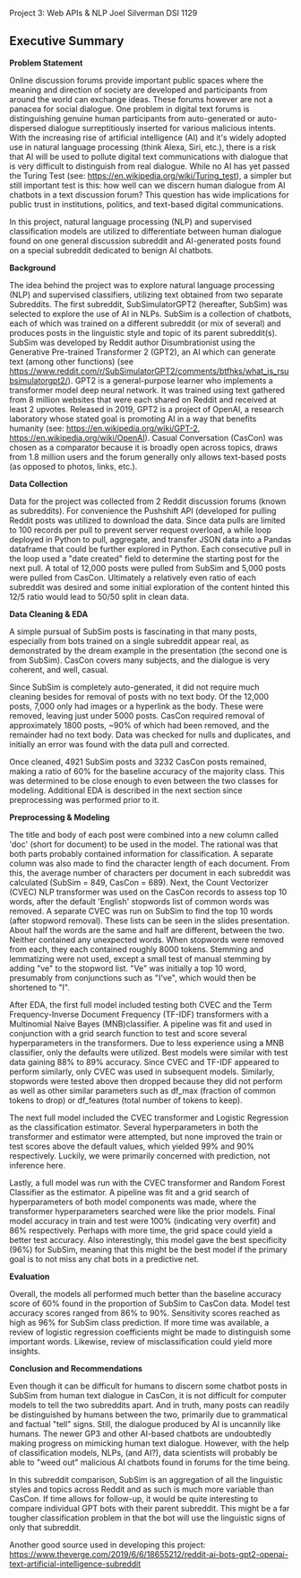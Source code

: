 Project 3: Web APIs & NLP
Joel Silverman
DSI 1129
## Executive Summary ##

**Problem Statement**

Online discussion forums provide important public spaces where the meaning and direction of society are developed and participants from around the world can exchange ideas.  These forums however are not a panacea for social dialogue.  One problem in digital text forums is distinguishing genuine human participants from auto-generated or auto-dispersed dialogue surreptitiously inserted for various malicious intents.  With the increasing rise of artificial intelligence (AI) and it's widely adopted use in natural language processing (think Alexa, Siri, etc.), there is a risk that AI will be used to pollute digital text communications with dialogue that is very difficult to distinguish from real dialogue.  While no AI has yet passed the Turing Test (see: https://en.wikipedia.org/wiki/Turing_test), a simpler but still important test is this:  how well can we discern human dialogue from AI chatbots in a text discussion forum?  This question has wide implications for public trust in institutions, politics, and text-based digital communications.

In this project, natural language processing (NLP) and supervised classification models are utilized to differentiate between human dialogue found on one general discussion subreddit and AI-generated posts found on a special subreddit dedicated to benign AI chatbots.  

**Background**

The idea behind the project was to explore natural language processing (NLP) and supervised classifiers, utilizing text obtained from two separate Subreddits.  The first subreddit, SubSimulatorGPT2 (hereafter, SubSim) was selected to explore the use of AI in NLPs.  SubSim is a collection of chatbots, each of which was trained on a different subreddit (or mix of several) and produces posts in the linguistic style and topic of its parent subreddit(s).  SubSim was developed by Reddit author Disumbrationist using the Generative Pre-trained Transformer 2 (GPT2), an AI which can generate text (among other functions) (see https://www.reddit.com/r/SubSimulatorGPT2/comments/btfhks/what_is_rsubsimulatorgpt2/).  GPT2 is a general-purpose learner who implements a transformer model deep neural network.  It was trained using text gathered from 8 million websites that were each shared on Reddit and received at least 2 upvotes.  Released in 2019, GPT2 is a project of OpenAI, a research laboratory whose stated goal is promoting AI in a way that benefits humanity (see: https://en.wikipedia.org/wiki/GPT-2, https://en.wikipedia.org/wiki/OpenAI).  Casual Conversation (CasCon) was chosen as a comparator because it is broadly open across topics, draws from 1.8 million users and the forum generally only allows text-based posts (as opposed to photos, links, etc.).   

**Data Collection**

Data for the project was collected from 2 Reddit discussion forums (known as subreddits).  For convenience the Pushshift API (developed for pulling Reddit posts was utilized to download the data.  Since data pulls are limited to 100 records per pull to prevent server request overload, a while loop deployed in Python to pull, aggregate, and transfer JSON data into a Pandas dataframe that could be further explored in Python.  Each consecutive pull in the loop used a "date created" field to determine the starting post for the next pull.  A total of 12,000 posts were pulled from SubSim and 5,000 posts were pulled from CasCon.  Ultimately a relatively even ratio of each subreddit was desired and some initial exploration of the content hinted this 12/5 ratio would lead to 50/50 split in clean data.

**Data Cleaning & EDA**

A simple pursual of SubSim posts is fascinating in that many posts, especially from bots trained on a single subreddit appear real, as demonstrated by the dream example in the presentation (the second one is from SubSim).  CasCon covers many subjects, and the dialogue is very coherent, and well, casual.  

Since SubSim is completely auto-generated, it did not require much cleaning besides for removal of posts with no text body.  Of the 12,000 posts, 7,000 only had images or a hyperlink as the body.  These were removed, leaving just under 5000 posts.  CasCon required removal of approximately 1800 posts, ~90% of which had been removed, and the remainder had no text body. Data was checked for nulls and duplicates, and initially an error was found with the data pull and corrected.  

Once cleaned, 4921 SubSim posts and 3232 CasCon posts remained, making a ratio of 60% for the baseline accuracy of the majority class.  This was determined to be close enough to even between the two classes for modeling.  Additional EDA is described in the next section since preprocessing was performed prior to it.  

**Preprocessing & Modeling**

The title and body of each post were combined into a new column called 'doc' (short for document) to be used in the model.  The rational was that both parts probably contained information for classification.  A separate column was also made to find the character length of each document.  From this, the average number of characters per document in each subreddit was calculated (SubSim = 849, CasCon = 689). Next, the Count Vectorizer (CVEC) NLP transformer was used on the CasCon records to assess top 10 words, after the default 'English' stopwords list of common words was removed.  A separate CVEC was run on SubSim to find the top 10 words (after stopword removal).  These lists can be seen in the slides presentation.  About half the words are the same and half are different, between the two.  Neither contained any unexpected words. When stopwords were removed from each, they each contained roughly 8000 tokens.  Stemming and lemmatizing were not used, except a small test of manual stemming by adding "ve" to the stopword list.  "Ve" was initially a top 10 word, presumably from conjunctions such as "I've", which would then be shortened to "I".

After EDA, the first full model included testing both CVEC and the Term Frequency-Inverse Document Frequency (TF-IDF) transformers with a Multinomial Naive Bayes (MNB)classifier.  A pipeline was fit and used in conjunction with a grid search function to test and score several hyperparameters in the transformers.  Due to less experience using a MNB classifier, only the defaults were utilized.  Best models were similar with test data gaining 88% to 89% accuracy. Since CVEC and TF-IDF appeared to perform similarly, only CVEC was used in subsequent models.  Similarly, stopwords were tested above then dropped because they did not perform as well as other similar parameters such as df_max (fraction of common tokens to drop) or df_features (total number of tokens to keep). 

The next full model included the CVEC transformer and Logistic Regression as the classification estimator.  Several hyperparameters in both the transformer and estimator were attempted, but none improved the train or test scores above the default values, which yielded 99% and 90% respectively. Luckily, we were primarily concerned with prediction, not inference here. 

Lastly, a full model was run with the CVEC transformer and Random Forest Classifier as the estimator.  A pipeline was fit and a grid search of hyperparameters of both model components was made, where the transformer hyperparameters searched were like the prior models.  Final model accuracy in train and test were 100% (indicating very overfit) and 86% respectively.  Perhaps with more time, the grid space could yield a better test accuracy.  Also interestingly, this model gave the best specificity (96%) for SubSim, meaning that this might be the best model if the primary goal is to not miss any chat bots in a predictive net.  

**Evaluation**

Overall, the models all performed much better than the baseline accuracy score of 60% found in the proportion of SubSim to CasCon data. Model test accuracy scores ranged from 86% to 90%.  Sensitivity scores reached as high as 96% for SubSim class prediction. If more time was available, a review of logistic regression coefficients might be made to distinguish some important words.  Likewise, review of misclassification could yield more insights.      

**Conclusion and Recommendations**

Even though it can be difficult for humans to discern some chatbot posts in SubSim from human text dialogue in CasCon, it is not difficult for computer models to tell the two subreddits apart.  And in truth, many posts can readily be distinguished by humans between the two, primarily due to grammatical and factual "tell" signs.  Still, the dialogue produced by AI is uncannily like humans.  The newer GP3 and other AI-based chatbots are undoubtedly making progress on mimicking human text dialogue.  However, with the help of classification models, NLPs, (and AI?), data scientists will probably be able to "weed out" malicious AI chatbots found in forums for the time being.

In this subreddit comparison, SubSim is an aggregation of all the linguistic styles and topics across Reddit and as such is much more variable than CasCon.  If time allows for follow-up, it would be quite interesting to compare individual GPT bots with their parent subreddit. This might be a far tougher classification problem in that the bot will use the linguistic signs of only that subreddit.  

Another good source used in developing this project:  https://www.theverge.com/2019/6/6/18655212/reddit-ai-bots-gpt2-openai-text-artificial-intelligence-subreddit
